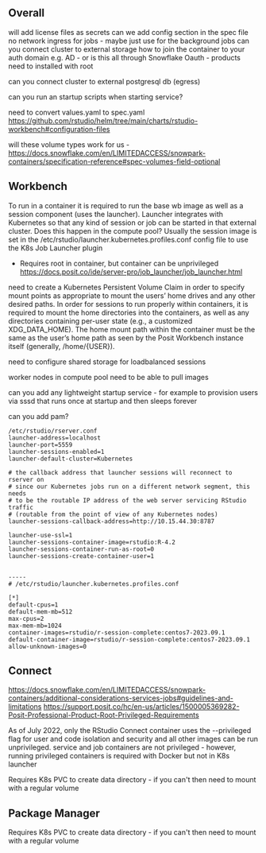 ## Overall
will add license files as secrets
can we add config section in the spec file
no network ingress for jobs - maybe just use for the background jobs
can you connect cluster to external storage
how to join the container to your auth domain e.g. AD - or is this all through Snowflake Oauth - 
products need to installed with root

can you connect cluster to external postgresql db  (egress)

can you run an startup scripts when starting service?

need to convert values.yaml to spec.yaml 
https://github.com/rstudio/helm/tree/main/charts/rstudio-workbench#configuration-files

will these volume types work for us - https://docs.snowflake.com/en/LIMITEDACCESS/snowpark-containers/specification-reference#spec-volumes-field-optional


## Workbench
To run in a container it is required to run the base wb image as well as a session component (uses the launcher). Launcher integrates with Kubernetes so that any kind of session or job can be started in that external cluster. Does this happen in the compute pool?
Usually the session image is set in the /etc/rstudio/launcher.kubernetes.profiles.conf config file to use the K8s Job Launcher plugin
- 	Requires root in container, but container can be unprivileged
https://docs.posit.co/ide/server-pro/job_launcher/job_launcher.html


need to create a Kubernetes Persistent Volume Claim in order to specify mount points as appropriate to mount the users’ home drives and any other desired paths. In order for sessions to run properly within containers, it is required to mount the home directories into the containers, as well as any directories containing per-user state (e.g., a customized XDG_DATA_HOME). The home mount path within the container must be the same as the user’s home path as seen by the Posit Workbench instance itself (generally, /home/{USER}).

need to configure shared storage for loadbalanced sessions

worker nodes in compute pool need to be able to pull images

can you add any lightweight startup service - for example to provision users via sssd that runs once at startup and then sleeps forever

can you add pam?

```
/etc/rstudio/rserver.conf
launcher-address=localhost
launcher-port=5559
launcher-sessions-enabled=1
launcher-default-cluster=Kubernetes

# the callback address that launcher sessions will reconnect to rserver on
# since our Kubernetes jobs run on a different network segment, this needs
# to be the routable IP address of the web server servicing RStudio traffic
# (routable from the point of view of any Kubernetes nodes)
launcher-sessions-callback-address=http://10.15.44.30:8787

launcher-use-ssl=1
launcher-sessions-container-image=rstudio:R-4.2
launcher-sessions-container-run-as-root=0
launcher-sessions-create-container-user=1


-----
# /etc/rstudio/launcher.kubernetes.profiles.conf

[*]
default-cpus=1
default-mem-mb=512
max-cpus=2
max-mem-mb=1024
container-images=rstudio/r-session-complete:centos7-2023.09.1
default-container-image=rstudio/r-session-complete:centos7-2023.09.1
allow-unknown-images=0
```

## Connect
https://docs.snowflake.com/en/LIMITEDACCESS/snowpark-containers/additional-considerations-services-jobs#guidelines-and-limitations
https://support.posit.co/hc/en-us/articles/1500005369282-Posit-Professional-Product-Root-Privileged-Requirements

As of July 2022, only the RStudio Connect container uses the --privileged flag for user and code isolation and security and all other images can be run unprivileged.
service and job containers are not privileged - however, running privileged containers is required with Docker but not in K8s launcher

Requires K8s PVC to create data directory - if you can't then need to mount with a regular volume

## Package Manager

Requires K8s PVC to create data directory - if you can't then need to mount with a regular volume
